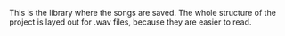 This is the library where the songs are saved. The whole structure of the project is layed out for .wav files, because they are easier to read.